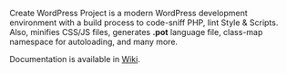 Create WordPress Project is a modern WordPress development environment with a build process to code-sniff PHP, lint Style & Scripts. Also, minifies CSS/JS files, generates **.pot** language file, class-map namespace for autoloading, and many more.

Documentation is available in [Wiki](https://github.com/TheWebSolver/create-wordpress-project/wiki).
